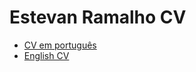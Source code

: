# Estevan Ramalho CV

- [CV em português](assets/CV_pt_br_Estevan_Ramalho_2024.pdf)
- [English CV](assets/CV_en_Estevan_Ramalho_2024_no_link.pdf)
